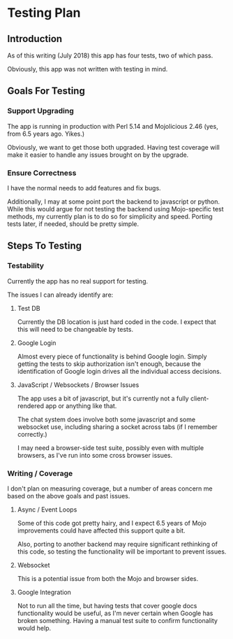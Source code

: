 # Testing Plan

## Introduction

As of this writing (July 2018) this app has four tests, two of which pass.

Obviously, this app was not written with testing in mind.

## Goals For Testing

### Support Upgrading

The app is running in production with Perl 5.14 and Mojolicious 2.46
(yes, from 6.5 years ago. Yikes.)

Obviously, we want to get those both upgraded. Having test coverage
will make it easier to handle any issues brought on by the upgrade.

### Ensure Correctness

I have the normal needs to add features and fix bugs.

Additionally, I may at some point port the backend to javascript or
python.  While this would argue for not testing the backend using
Mojo-specific test methods, my currently plan is to do so for
simplicity and speed. Porting tests later, if needed, should be pretty
simple.

## Steps To Testing

### Testability

Currently the app has no real support for testing.

The issues I can already identify are:


1. Test DB

   Currently the DB location is just hard coded in the code. I expect
   that this will need to be changeable by tests.

2. Google Login

   Almost every piece of functionality is behind Google login. Simply
   getting the tests to skip authorization isn't enough, because the
   identification of Google login drives all the individual access
   decisions.

3. JavaScript / Websockets / Browser Issues

   The app uses a bit of javascript, but it's currently not a fully
   client-rendered app or anything like that.

   The chat system does involve both some javascript and some
   websocket use, including sharing a socket across tabs (if I
   remember correctly.)

   I may need a browser-side test suite, possibly even with multiple
   browsers, as I've run into some cross browser issues.

### Writing / Coverage

I don't plan on measuring coverage, but a number of areas concern me
based on the above goals and past issues.

1. Async / Event Loops

   Some of this code got pretty hairy, and I expect 6.5 years of Mojo
   improvements could have affected this support quite a bit.

   Also, porting to another backend may require significant rethinking
   of this code, so testing the functionality will be important to
   prevent issues.

2. Websocket

   This is a potential issue from both the Mojo and browser sides.

3. Google Integration

   Not to run all the time, but having tests that cover google docs
   functionality would be useful, as I'm never certain when Google has
   broken something. Having a manual test suite to confirm
   functionality would help.


